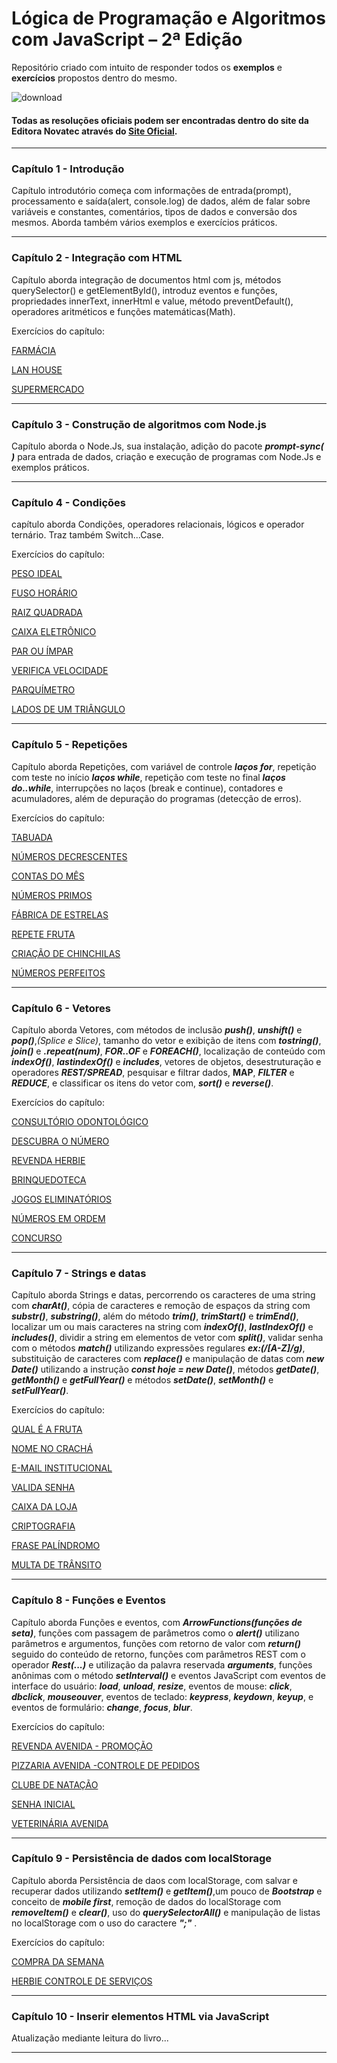 # Lógica de Programação e Algoritmos com JavaScript – 2ª Edição

Repositório criado com intuito de responder todos os __exemplos__ e __exercícios__ propostos dentro do mesmo.

![download](https://github.com/user-attachments/assets/a1c70f6d-c775-4ad6-bb42-29145ce4e9ee)

#### Todas as resoluções oficiais podem ser encontradas dentro do site da Editora __Novatec__ através do [Site Oficial](https://novatec.com.br/livros/logica-programacao-algoritmos-com-javascript-2ed/).
---

### Capítulo 1 - Introdução
Capítulo introdutório começa com informações de entrada(prompt), processamento e saída(alert, console.log) de dados, além de falar sobre variáveis e constantes, comentários, tipos de dados e conversão dos mesmos.
Aborda também vários exemplos e exercícios práticos.

---

### Capítulo 2 - Integração com HTML

Capítulo aborda integração de documentos html com js, métodos querySelector() e getElementById(), introduz eventos e funções, propriedades innerText, innerHtml e value, método preventDefault(), operadores aritméticos e funções matemáticas(Math).

Exercícios do capítulo: 

[FARMÁCIA](https://github.com/AllexWelter/Livro-LogicaDeProgramacao-e-algoritmos-com-javascript-novatec-2edicao/tree/main/cap02/FARMÁCIA)

[LAN HOUSE](https://github.com/AllexWelter/Livro-LogicaDeProgramacao-e-algoritmos-com-javascript-novatec-2edicao/tree/main/cap02/LAN%20HOUSE)

[SUPERMERCADO](https://github.com/AllexWelter/Livro-LogicaDeProgramacao-e-algoritmos-com-javascript-novatec-2edicao/tree/main/cap02/SUPERMERCADO)

---
### Capítulo 3 - Construção de algoritmos com Node.js

Capítulo aborda o Node.Js, sua instalação, adição do pacote ___prompt-sync( )___ para entrada de dados, criação e execução de programas com Node.Js e exemplos práticos.

---
### Capítulo 4 - Condições

capítulo aborda Condições, operadores relacionais, lógicos e operador ternário. Traz também Switch...Case.

Exercícios do capítulo: 

[PESO IDEAL](https://github.com/AllexWelter/Livro-LogicaDeProgramacao-e-algoritmos-com-javascript-novatec-2edicao/tree/main/cap04/PESO%20IDEAL)

[FUSO HORÁRIO](https://github.com/AllexWelter/Livro-LogicaDeProgramacao-e-algoritmos-com-javascript-novatec-2edicao/tree/main/cap04/FUSO%20HORÁRIO)

[RAIZ QUADRADA](https://github.com/AllexWelter/Livro-LogicaDeProgramacao-e-algoritmos-com-javascript-novatec-2edicao/tree/main/cap04/RAIZ%20QUADRADA)

[CAIXA ELETRÔNICO](https://github.com/AllexWelter/Livro-LogicaDeProgramacao-e-algoritmos-com-javascript-novatec-2edicao/tree/main/cap04/CAIXA%20ELETRÔNICO)

[PAR OU ÍMPAR](https://github.com/AllexWelter/Livro-LogicaDeProgramacao-e-algoritmos-com-javascript-novatec-2edicao/tree/main/cap04/PAR%20OU%20ÍMPAR)

[VERIFICA VELOCIDADE](https://github.com/AllexWelter/Livro-LogicaDeProgramacao-e-algoritmos-com-javascript-novatec-2edicao/tree/main/cap04/VERIFICA%20VELOCIDADE)

[PARQUÍMETRO](https://github.com/AllexWelter/Livro-LogicaDeProgramacao-e-algoritmos-com-javascript-novatec-2edicao/tree/main/cap04/PARQUÍMETRO)

[LADOS DE UM TRIÂNGULO](https://github.com/AllexWelter/Livro-LogicaDeProgramacao-e-algoritmos-com-javascript-novatec-2edicao/tree/main/cap04/LADOS%20DE%20UM%20TRIÂNGULO)

---
### Capítulo 5 - Repetições

Capítulo aborda Repetições, com variável de controle ___laços for___, repetição com teste no início ___laços while___, repetição com teste no final ___laços do..while___, interrupções no laços (break e continue), contadores e acumuladores, além de depuração do programas (detecção de erros).

Exercícios do capítulo: 

[TABUADA](https://github.com/AllexWelter/Livro-LogicaDeProgramacao-e-algoritmos-com-javascript-novatec-2edicao/tree/main/cap05/TABUADA)

[NÚMEROS DECRESCENTES](https://github.com/AllexWelter/Livro-LogicaDeProgramacao-e-algoritmos-com-javascript-novatec-2edicao/tree/main/cap05/NÚMEROS%20DECRESCENTES)

[CONTAS DO MÊS](https://github.com/AllexWelter/Livro-LogicaDeProgramacao-e-algoritmos-com-javascript-novatec-2edicao/tree/main/cap05/CONTAS%20DO%20MÊS)

[NÚMEROS PRIMOS](https://github.com/AllexWelter/Livro-LogicaDeProgramacao-e-algoritmos-com-javascript-novatec-2edicao/tree/main/cap05/NÚMEROS%20PRIMOS)

[FÁBRICA DE ESTRELAS](https://github.com/AllexWelter/Livro-LogicaDeProgramacao-e-algoritmos-com-javascript-novatec-2edicao/tree/main/cap05/FÁBRICA%20DE%20ESTRELAS)

[REPETE FRUTA](https://github.com/AllexWelter/Livro-LogicaDeProgramacao-e-algoritmos-com-javascript-novatec-2edicao/tree/main/cap05/REPETE%20FRUTA)

[CRIAÇÃO DE CHINCHILAS](https://github.com/AllexWelter/Livro-LogicaDeProgramacao-e-algoritmos-com-javascript-novatec-2edicao/tree/main/cap05/CRIAÇÃO%20DE%20CHINCHILAS)

[NÚMEROS PERFEITOS](https://github.com/AllexWelter/Livro-LogicaDeProgramacao-e-algoritmos-com-javascript-novatec-2edicao/tree/main/cap05/NÚMEROS%20PERFEITOS)

---
### Capítulo 6 - Vetores

Capítulo aborda Vetores, com métodos de inclusão ___push()___, ___unshift()___ e ___pop()___,*(Splice e Slice)*, tamanho do vetor e exibição de itens com ___tostring()___, ___join()___ e ___.repeat(num)___, ___FOR..OF___ e ___FOREACH()___, localização de conteúdo com ___indexOf()___, ___lastindexOf()___ e ___includes___, vetores de objetos, desestruturação e operadores ___REST/SPREAD___, pesquisar e filtrar dados, __MAP__, ___FILTER___ e ___REDUCE___, e classificar os itens do vetor com, ___sort()___ e ___reverse()___.

Exercícios do capítulo: 

[CONSULTÓRIO ODONTOLÓGICO](https://github.com/AllexWelter/Livro-LogicaDeProgramacao-e-algoritmos-com-javascript-novatec-2edicao/tree/main/cap06/CONSULTÓRIO%20ODONTOLÓGICO)

[DESCUBRA O NÚMERO](https://github.com/AllexWelter/Livro-LogicaDeProgramacao-e-algoritmos-com-javascript-novatec-2edicao/tree/main/cap06/DESCUBRA%20O%20NÚMERO)

[REVENDA HERBIE](https://github.com/AllexWelter/Livro-LogicaDeProgramacao-e-algoritmos-com-javascript-novatec-2edicao/tree/main/cap06/REVENDA%20HERBIE)

[BRINQUEDOTECA](https://github.com/AllexWelter/Livro-LogicaDeProgramacao-e-algoritmos-com-javascript-novatec-2edicao/tree/main/cap06/BRINQUEDOTECA)

[JOGOS ELIMINATÓRIOS](https://github.com/AllexWelter/Livro-LogicaDeProgramacao-e-algoritmos-com-javascript-novatec-2edicao/tree/main/cap06/JOGOS%20ELIMINATÓRIOS)

[NÚMEROS EM ORDEM](https://github.com/AllexWelter/Livro-LogicaDeProgramacao-e-algoritmos-com-javascript-novatec-2edicao/tree/main/cap06/NÚMEROS%20EM%20ORDEM)

[CONCURSO](https://github.com/AllexWelter/Livro-LogicaDeProgramacao-e-algoritmos-com-javascript-novatec-2edicao/tree/main/cap06/CONCURSO)

---
### Capítulo 7 - Strings e datas

Capítulo aborda Strings e datas, percorrendo os caracteres de uma string com ___charAt()___, cópia de caracteres e remoção de espaços da string com ___substr()___, ___substring()___, além do método ___trim()___, ___trimStart()___ e ___trimEnd()___, localizar um ou mais caracteres na string com ___indexOf()___, ___lastIndexOf()___ e ___includes()___, dividir a string em elementos de vetor com ___split()___, validar senha com o métodos ___match()___ utilizando expressões regulares ___ex:(/[A-Z]/g)___, substituição de caracteres com ___replace()___ e manipulação de datas com ___new Date()___ utilizando a instrução ___const hoje = new Date()___, métodos ___getDate()___, ___getMonth()___ e ___getFullYear()___ e métodos ___setDate()___, ___setMonth()___ e ___setFullYear()___.

Exercícios do capítulo: 

[QUAL É A FRUTA](https://github.com/AllexWelter/Livro-LogicaDeProgramacao-e-algoritmos-com-javascript-novatec-2edicao/tree/main/cap07/QUAL%20É%20A%20FRUTA)

[NOME NO CRACHÁ](https://github.com/AllexWelter/Livro-LogicaDeProgramacao-e-algoritmos-com-javascript-novatec-2edicao/tree/main/cap07/NOME%20NO%20CRACHÁ)

[E-MAIL INSTITUCIONAL](https://github.com/AllexWelter/Livro-LogicaDeProgramacao-e-algoritmos-com-javascript-novatec-2edicao/tree/main/cap07/E-MAIL%20INSTITUCIONAL)

[VALIDA SENHA](https://github.com/AllexWelter/Livro-LogicaDeProgramacao-e-algoritmos-com-javascript-novatec-2edicao/tree/main/cap07/VALIDA%20SENHA)

[CAIXA DA LOJA](https://github.com/AllexWelter/Livro-LogicaDeProgramacao-e-algoritmos-com-javascript-novatec-2edicao/tree/main/cap07/CAIXA%20DA%20LOJA)

[CRIPTOGRAFIA](https://github.com/AllexWelter/Livro-LogicaDeProgramacao-e-algoritmos-com-javascript-novatec-2edicao/tree/main/cap07/CRIPTOGRAFIA)

[FRASE PALÍNDROMO](https://github.com/AllexWelter/Livro-LogicaDeProgramacao-e-algoritmos-com-javascript-novatec-2edicao/tree/main/cap07/FRASE%20PALÍNDROMO)

[MULTA DE TRÂNSITO](https://github.com/AllexWelter/Livro-LogicaDeProgramacao-e-algoritmos-com-javascript-novatec-2edicao/tree/main/cap07/MULTA%20DE%20TRÂNSITO)

---
### Capítulo 8 - Funções e Eventos

Capítulo aborda Funções e eventos, com ___ArrowFunctions(funções de seta)___, funções com passagem de parâmetros como o ___alert()___ utilizano parâmetros e argumentos, funções com retorno de valor com ___return()___ seguido do conteúdo de retorno, funções com parâmetros REST com o operador ___Rest(...)___ e utilização da palavra reservada ___arguments___, funções anônimas com o método ___setInterval()___ e eventos JavaScript com eventos de interface do usuário: ___load___, ___unload___, ___resize___, eventos de mouse: ___click___, ___dbclick___, ___mouseouver___, eventos de teclado: ___keypress___, ___keydown___, ___keyup___, e eventos de formulário: ___change___, ___focus___, ___blur___. 

Exercícios do capítulo: 

[REVENDA AVENIDA - PROMOÇÃO](https://github.com/AllexWelter/Livro-LogicaDeProgramacao-e-algoritmos-com-javascript-novatec-2edicao/tree/main/cap08/REVENDA%20AVENIDA%20-%20PROMOÇÃO)

[PIZZARIA AVENIDA -CONTROLE DE PEDIDOS](https://github.com/AllexWelter/Livro-LogicaDeProgramacao-e-algoritmos-com-javascript-novatec-2edicao/tree/main/cap08/PIZZARIA%20AVENIDA%20-CONTROLE%20DE%20PEDIDOS)

[CLUBE DE NATAÇÃO](https://github.com/AllexWelter/Livro-LogicaDeProgramacao-e-algoritmos-com-javascript-novatec-2edicao/tree/main/cap08/CLUBE%20DE%20NATAÇÃO)

[SENHA INICIAL](https://github.com/AllexWelter/Livro-LogicaDeProgramacao-e-algoritmos-com-javascript-novatec-2edicao/tree/main/cap08/SENHA%20INICIAL)

[VETERINÁRIA AVENIDA](https://github.com/AllexWelter/Livro-LogicaDeProgramacao-e-algoritmos-com-javascript-novatec-2edicao/tree/main/cap08/VETERINÁRIA%20AVENIDA)

---
### Capítulo 9 - Persistência de dados com localStorage

Capítulo aborda Persistência de daos com localStorage, com salvar e recuperar dados utilizando ___setItem()___ e ___getItem()___,um pouco de ___Bootstrap___ e conceito de ___mobile first___, remoção de dados do localStorage com ___removeItem()___ e ___clear()___, uso do ___querySelectorAll()___ e manipulação de listas no localStorage com o uso do caractere ___";"___ .

Exercícios do capítulo: 

[COMPRA DA SEMANA](https://github.com/AllexWelter/Livro-LogicaDeProgramacao-e-algoritmos-com-javascript-novatec-2edicao/tree/main/cap09/COMPRA%20DA%20SEMANA)

[HERBIE CONTROLE DE SERVIÇOS](https://github.com/AllexWelter/Livro-LogicaDeProgramacao-e-algoritmos-com-javascript-novatec-2edicao/tree/main/cap09/HERBIE%20CONTROLE%20DE%20SERVIÇOS)

---
### Capítulo 10 - Inserir elementos HTML via JavaScript

Atualização mediante leitura do livro...

---
